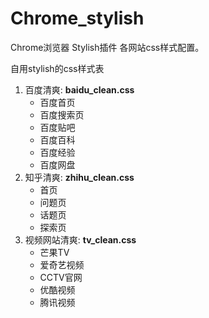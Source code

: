 # Chrome_stylish
Chrome浏览器 Stylish插件 各网站css样式配置。
 
自用stylish的css样式表

 1. 百度清爽:
**baidu_clean.css**
 	- 百度首页
 	- 百度搜索页
 	- 百度贴吧
    - 百度百科
    - 百度经验
    - 百度网盘
 2. 知乎清爽:
 **zhihu_clean.css**
 	- 首页
 	- 问题页
 	- 话题页
 	- 探索页
 3. 视频网站清爽:
 **tv_clean.css**
 	- 芒果TV
 	- 爱奇艺视频
    - CCTV官网
    - 优酷视频
    - 腾讯视频




